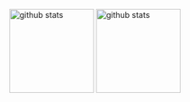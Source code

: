 <p align="left"> 
  <img alt="github stats" height="150px" src="https://github-readme-stats.vercel.app/api?username=yutaka-art&show_icons=true" />
  <img alt="github stats" height="150px" src="https://github-readme-stats-omega-two-85.vercel.app/api?username=yutaka-art&show_icons=true" />
</p>
